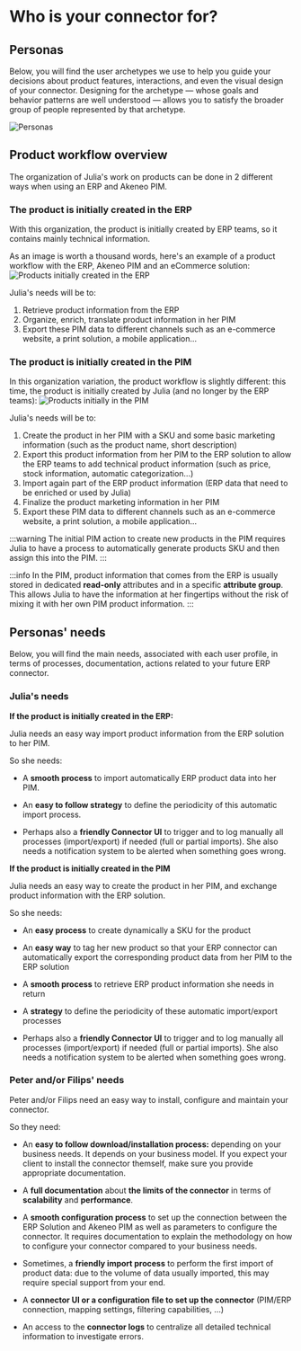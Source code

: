 # Who is your connector for?

## Personas

Below, you will find the user archetypes we use to help you guide your decisions about product features, interactions, and even the visual design of your connector. Designing for the archetype — whose goals and behavior patterns are well understood — allows you to satisfy the broader group of people represented by that archetype.

![Personas](../../img/guides/personas.png)

## Product workflow overview

The organization of Julia's work on products can be done in 2 different ways when using an ERP and Akeneo PIM.

### The product is initially created in the ERP

With this organization, the product is initially created by ERP teams, so it contains mainly technical information.

As an image is worth a thousand words, here's an example of a product workflow with the ERP, Akeneo PIM and an eCommerce solution:
![Products initially created in the ERP](../../img/guides/erp-pim-ecommerce-flow.svg)

Julia's needs will be to:
1. Retrieve product information from the ERP
2. Organize, enrich, translate product information in her PIM
3. Export these PIM data to different channels such as an e-commerce website, a print solution, a mobile application...

### The product is initially created in the PIM

In this organization variation, the product workflow is slightly different: this time, the product is initially created by Julia (and no longer by the ERP teams):
![Products initially in the PIM](../../img/guides/pim-erp-ecommerce-flow.svg)

Julia's needs will be to:
1. Create the product in her PIM with a SKU and some basic marketing information (such as the product name, short description)
2. Export this product information from her PIM to the ERP solution to allow the ERP teams to add technical product information (such as price, stock information, automatic categorization...)
3. Import again part of the ERP product information (ERP data that need to be enriched or used by Julia)
4. Finalize the product marketing information in her PIM
5. Export these PIM data to different channels such as an e-commerce website, a print solution, a mobile application...

:::warning
The initial PIM action to create new products in the PIM requires Julia to have a process to automatically generate products SKU and then assign this into the PIM.
:::

:::info
In the PIM, product information that comes from the ERP is usually stored in dedicated **read-only** attributes and in a specific **attribute group**.
This allows Julia to have the information at her fingertips without the risk of mixing it with her own PIM product information.
:::

## Personas' needs

Below, you will find the main needs, associated with each user profile, in terms of processes, documentation, actions related to your future ERP connector.

### Julia's needs

**If the product is initially created in the ERP:**

Julia needs an easy way import product information from the ERP solution to her PIM.

So she needs:

* A **smooth process** to import automatically ERP product data into her PIM.

* An **easy to follow strategy** to define the periodicity of this automatic import process.

* Perhaps also a **friendly Connector UI** to trigger and to log manually all processes (import/export) if needed (full or partial imports). She also needs a notification system to be alerted when something goes wrong.

**If the product is initially created in the PIM**

Julia needs an easy way to create the product in her PIM, and exchange product information with the ERP solution.

So she needs:

* An **easy process** to create dynamically a SKU for the product

* An **easy way** to tag her new product so that your ERP connector can automatically export the corresponding product data from her PIM to the ERP solution

* A **smooth process** to retrieve ERP product information she needs in return

* A **strategy** to define the periodicity of these automatic import/export processes

* Perhaps also a **friendly Connector UI** to trigger and to log manually all processes (import/export) if needed (full or partial imports). She also needs a notification system to be alerted when something goes wrong.

### Peter and/or Filips' needs

Peter and/or Filips need an easy way to install, configure and maintain your connector.

So they need:

* An **easy to follow download/installation process:** depending on your business needs.
It depends on your business model. If you expect your client to install the connector themself, make sure you provide appropriate documentation.

* A **full documentation** about **the limits of the connector** in terms of **scalability** and **performance**.

* A **smooth configuration process** to set up the connection between the ERP Solution and Akeneo PIM as well as parameters to configure the connector. It requires documentation to explain the methodology on how to configure your connector compared to your business needs.

* Sometimes, a **friendly import process** to perform the first import of product data: due to the volume of data usually imported, this may require special support from your end.

* A **connector UI or a configuration file to set up the connector** (PIM/ERP connection, mapping settings, filtering capabilities, …)

* An access to the **connector logs** to centralize all detailed technical information to investigate errors.
